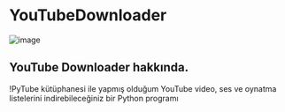 # YouTubeDownloader

![image](https://github.com/mosmduali/YoutubeDownloader/assets/65809305/c229d767-5bf0-428a-ad6f-050ed8336d45)

## YouTube Downloader hakkında.
!PyTube kütüphanesi ile yapmış olduğum YouTube video, ses ve oynatma listelerini indirebileceğiniz bir Python programı
